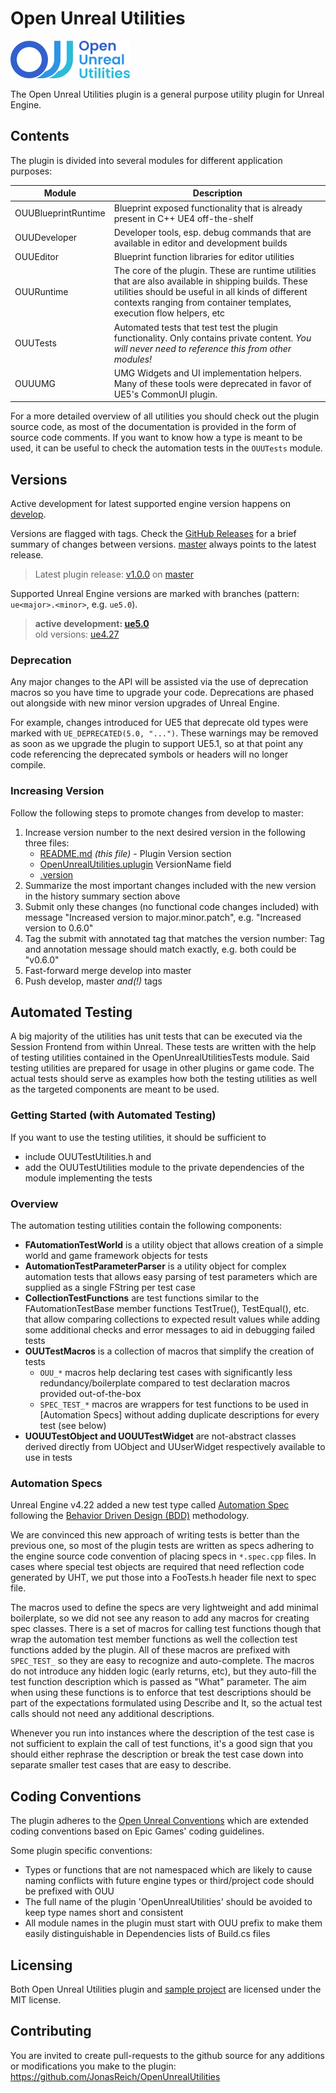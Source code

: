 
# Open Unreal Utilities

![OUU logo](./Resources/ouu_wide.png)

The Open Unreal Utilities plugin is a general purpose utility plugin for Unreal Engine.

## Contents

The plugin is divided into several modules for different application purposes:

| Module              | Description  |
|---------------------|--------------|
| OUUBlueprintRuntime | Blueprint exposed functionality that is already present in C++ UE4 off-the-shelf |
| OUUDeveloper        | Developer tools, esp. debug commands that are available in editor and development builds |
| OUUEditor           | Blueprint function libraries for editor utilities |
| OUURuntime          | The core of the plugin. These are runtime utilities that are also available in shipping builds. These utilities should be useful in all kinds of different contexts ranging from container templates, execution flow helpers, etc |
| OUUTests            | Automated tests that test test the plugin functionality. Only contains private content. _You will never need to reference this from other modules!_ |
| OUUUMG              | UMG Widgets and UI implementation helpers. <br> Many of these tools were deprecated in favor of UE5's CommonUI plugin. |

For a more detailed overview of all utilities you should check out the plugin source code,
as most of the documentation is provided in the form of source code comments.
If you want to know how a type is meant to be used, it can be useful to check the automation tests in the ``OUUTests`` module.

## Versions

Active development for latest supported engine version happens on [develop](https://github.com/JonasReich/OpenUnrealUtilities/tree/develop).

Versions are flagged with tags. Check the [GitHub Releases](https://github.com/JonasReich/OpenUnrealUtilities/releases) for a brief summary of changes between versions. [master](https://github.com/JonasReich/OpenUnrealUtilities/tree/master) always points to the latest release.

> Latest plugin release: [v1.0.0](https://github.com/JonasReich/OpenUnrealUtilities/tree/v1.0.0) on [master](https://github.com/JonasReich/OpenUnrealUtilities/tree/master)

Supported Unreal Engine versions are marked with branches (pattern: ``ue<major>.<minor>``, e.g. ``ue5.0``).

> **active development: [ue5.0](https://github.com/JonasReich/OpenUnrealUtilities/tree/ue5.0)**<br>
> old versions: [ue4.27](https://github.com/JonasReich/OpenUnrealUtilities/tree/ue4.27)

### Deprecation

Any major changes to the API will be assisted via the use of deprecation macros so you have time to upgrade your code.
Deprecations are phased out alongside with new minor version upgrades of Unreal Engine.

For example, changes introduced for UE5 that deprecate old types were marked with ``UE_DEPRECATED(5.0, "...")``.
These warnings may be removed as soon as we upgrade the plugin to support UE5.1, so at that point any code referencing the
deprecated symbols or headers will no longer compile.  

### Increasing Version

Follow the following steps to promote changes from develop to master:

1. Increase version number to the next desired version in the following three files:
	- [README.md](./README.md) _(this file)_ - Plugin Version section
	- [OpenUnrealUtilities.uplugin](./OpenUnrealUtilities.uplugin) VersionName field
	- [.version](./.version)
2. Summarize the most important changes included with the new version in the history summary section above
3. Submit only these changes (no functional code changes included) with message "Increased version to major.minor.patch", e.g. "Increased version to 0.6.0"
4. Tag the submit with annotated tag that matches the version number: Tag and annotation message should match exactly, e.g. both could be "v0.6.0"
5. Fast-forward merge develop into master
6. Push develop, master _and(!)_ tags

## Automated Testing

A big majority of the utilities has unit tests that can be executed via the Session Frontend from within Unreal.
These tests are written with the help of testing utilities contained in the OpenUnrealUtilitiesTests module.
Said testing utilities are prepared for usage in other plugins or game code. The actual tests should serve as examples how
both the testing utilities as well as the targeted components are meant to be used.

### Getting Started (with Automated Testing)

If you want to use the testing utilities, it should be sufficient to

- include OUUTestUtilities.h and
- add the OUUTestUtilities module to the private dependencies of the module implementing the tests

### Overview

The automation testing utilities contain the following components:

- **FAutomationTestWorld** is a utility object that allows creation of a simple world and game framework objects for tests
- **AutomationTestParameterParser** is a utility object for complex automation tests that allows easy parsing of test parameters
which are supplied as a single FString per test case
- **CollectionTestFunctions** are test functions similar to the FAutomationTestBase member functions TestTrue(), TestEqual(), etc.
that allow comparing collections to expected result values while adding some additional checks and error messages to aid in debugging failed tests
- **OUUTestMacros** is a collection of macros that simplify the creation of tests
	- ``OUU_*`` macros help declaring test cases with significantly less redundancy/boilerplate compared to test declaration macros provided out-of-the-box
	- ``SPEC_TEST_*`` macros are wrappers for test functions to be used in [Automation Specs] without adding duplicate descriptions for every test (see below)
- **UOUUTestObject and UOUUTestWidget** are not-abstract classes derived directly from UObject and UUserWidget respectively available to use in tests

### Automation Specs

Unreal Engine v4.22 added a new test type called [Automation Spec](https://docs.unrealengine.com/en-US/Programming/Automation/AutomationSpec/index.html)
following the [Behavior Driven Design (BDD)](https://en.wikipedia.org/wiki/Behavior-driven_development) methodology.

We are convinced this new approach of writing tests is better than the previous one, so most of the plugin tests are written as specs adhering to
the engine source code convention of placing specs in ```*.spec.cpp``` files. In cases where special test objects are required that need reflection code generated by
UHT, we put those into a FooTests.h header file next to spec file.

The macros used to define the specs are very lightweight and add minimal boilerplate, so we did not see any reason to add any macros for creating spec classes.
There is a set of macros for calling test functions though that wrap the automation test member functions as well the collection test functions added by the plugin.
All of these macros are prefixed with ``SPEC_TEST_`` so they are easy to recognize and auto-complete. The macros do not introduce any hidden logic (early returns, etc),
but they auto-fill the test function description which is passed as "What" parameter. The aim when using these functions is to enforce that test descriptions should be
part of the expectations formulated using Describe and It, so the actual test calls should not need any additional descriptions.

Whenever you run into instances where the description of the test case is not sufficient to explain the call of test functions,
it's a good sign that you should either rephrase the description or break the test case down into separate smaller test cases
that are easy to describe.

## Coding Conventions

The plugin adheres to the [Open Unreal Conventions](https://jonasreich.github.io/OpenUnrealConventions/) which are extended
coding conventions based on Epic Games' coding guidelines. 

Some plugin specific conventions:
- Types or functions that are not namespaced which are likely to cause naming conflicts with future engine types or third/project code should be prefixed with OUU
- The full name of the plugin 'OpenUnrealUtilities' should be avoided to keep type names short and consistent
- All module names in the plugin must start with OUU prefix to make them easily distinguishable in Dependencies lists of Build.cs files

## Licensing

Both Open Unreal Utilities plugin and [sample project](https://github.com/JonasReich/OpenUnrealUtilitiesSampleProject) are licensed under the MIT license.

## Contributing

You are invited to create pull-requests to the github source for any additions or modifications you make to the plugin:
https://github.com/JonasReich/OpenUnrealUtilities
